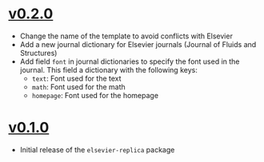 # [v0.2.0](https://github.com/maucejo/elspub/releases/tags/v0.2.0)

- Change the name of the template to avoid conflicts with Elsevier
- Add a new journal dictionary for Elsevier journals (Journal of Fluids and Structures)
- Add field `font` in journal dictionaries to specify the font used in the journal. This field a dictionary with the following keys:
  - `text`: Font used for the text
  - `math`: Font used for the math
  - `homepage`: Font used for the homepage

# [v0.1.0](https://github.com/maucejo/elspub/releases/tags/v0.1.0)

- Initial release of the `elsevier-replica` package